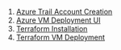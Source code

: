 1. [Azure Trail Account Creation](azure/account-creation/index.md)
2. [Azure VM Deployment UI](azure/vm-creation/index.md)
3. [Terraform Installation](terraform/installation/index.md)
4. [Terraform VM Deployment](terraform/vm-deployment/index.md)
